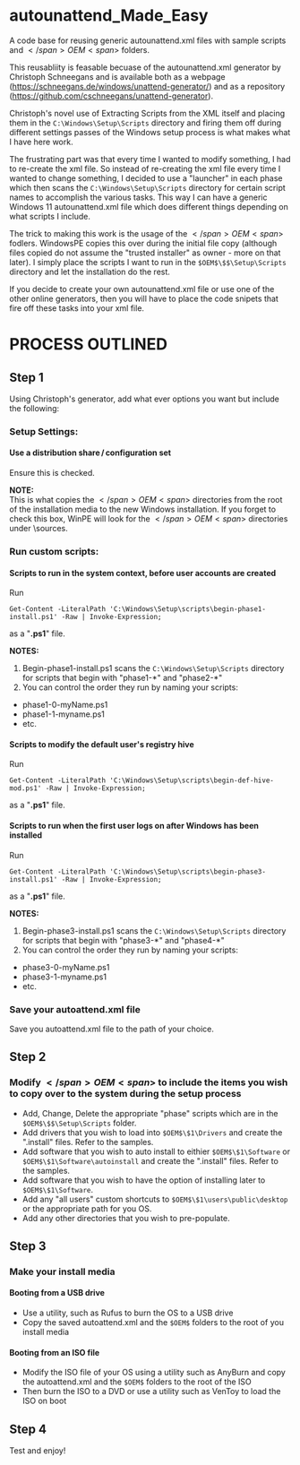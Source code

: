 # autounattend_Made_Easy
A code base for reusing generic autounattend.xml files with sample scripts and <span>$</span>OEM<span>$</span> folders.

This reusabliity is feasable becuase of the autounattend.xml generator by Christoph Schneegans and is available both as a webpage (https://schneegans.de/windows/unattend-generator/) and as a repository (https://github.com/cschneegans/unattend-generator).

Christoph's novel use of Extracting Scripts from the XML itself and placing them in the `C:\Windows\Setup\Scripts` directory and firing them off during different settings passes of the Windows setup process is what makes what I have here work.

The frustrating part was that every time I wanted to modify something, I had to re-create the xml file.  So instead of re-creating the xml file every time I wanted to change something, I decided to use a "launcher" in each phase which then scans the `C:\Windows\Setup\Scripts` directory for certain script names to accomplish the various tasks.  This way I can have a generic Windows 11 autounattend.xml file which does different things depending on what scripts I include.

The trick to making this work is the usage of the <span>$</span>OEM<span>$</span> fodlers.  WindowsPE copies this over during the initial file copy (although files copied do not assume the "trusted installer" as owner - more on that later).  I simply place the scripts I want to run in the `$OEM$\$$\Setup\Scripts` directory and let the installation do the rest.

If you decide to create your own autounattend.xml file or use one of the other online generators, then you will have to place the code snipets that fire off these tasks into your xml file.

# PROCESS OUTLINED
## Step 1
Using Christoph's generator, add what ever options you want but include the following:
    
### Setup Settings: 
#### Use a distribution share / configuration set
Ensure this is checked.

**NOTE:**  
This is what copies the <span>$</span>OEM<span>$</span> directories from the root of the installation media to the new Windows installation.  If you forget to check this box, WinPE will look for the <span>$</span>OEM<span>$</span> directories under \\sources.

### Run custom scripts:
#### Scripts to run in the system context, before user accounts are created
Run
```
Get-Content -LiteralPath 'C:\Windows\Setup\scripts\begin-phase1-install.ps1' -Raw | Invoke-Expression;
```
as a "**.ps1**" file.

**NOTES:**  
1. Begin-phase1-install.ps1 scans the `C:\Windows\Setup\Scripts` directory for scripts that begin with "phase1-\*" and "phase2-\*"
2. You can control the order they run by naming your scripts:
 - phase1-0-myName.ps1
 - phase1-1-myname.ps1
 - etc.

#### Scripts to modify the default user's registry hive
Run
```
Get-Content -LiteralPath 'C:\Windows\Setup\scripts\begin-def-hive-mod.ps1' -Raw | Invoke-Expression;
```
as a "**.ps1**" file.

#### Scripts to run when the first user logs on after Windows has been installed
Run
```
Get-Content -LiteralPath 'C:\Windows\Setup\scripts\begin-phase3-install.ps1' -Raw | Invoke-Expression;
```
as a "**.ps1**" file.

**NOTES:** 
1. Begin-phase3-install.ps1 scans the `C:\Windows\Setup\Scripts` directory for scripts that begin with "phase3-\*" and "phase4-\*"
2. You can control the order they run by naming your scripts:
 - phase3-0-myName.ps1
 - phase3-1-myname.ps1
 - etc.

### Save your autoattend.xml file
Save you autoattend.xml file to the path of your choice.

## Step 2
### Modify <span>$</span>OEM<span>$</span> to include the items you wish to copy over to the system during the setup process
+ Add, Change, Delete the appropriate "phase" scripts which are in the `$OEM$\$$\Setup\Scripts` folder.
+ Add drivers that you wish to load into `$OEM$\$1\Drivers` and create the ".install" files.  Refer to the samples.
+ Add software that you wish to auto install to eithier `$OEM$\$1\Software` or `$OEM$\$1\Software\autoinstall` and create the ".install" files.  Refer to the samples.
+ Add software that you wish to have the option of installing later to `$OEM$\$1\Software`.
+ Add any "all users" custom shortcuts to `$OEM$\$1\users\public\desktop` or the appropriate path for you OS.
+ Add any other directories that you wish to pre-populate.

## Step 3
### Make your install media
#### Booting from a USB drive
+ Use a utility, such as Rufus to burn the OS to a USB drive
+ Copy the saved autoattend.xml and the `$OEM$` folders to the root of you install media
#### Booting from an ISO file
+ Modify the ISO file of your OS using a utility such as AnyBurn and copy the autoattend.xml and the `$OEM$` folders to the root of the ISO
+ Then burn the ISO to a DVD or use a utility such as VenToy to load the ISO on boot

## Step 4
Test and enjoy!








